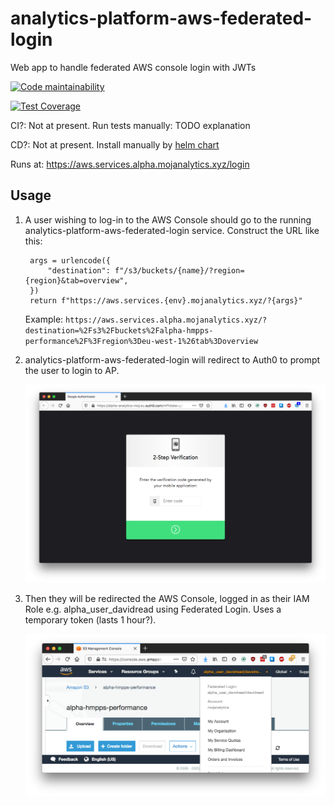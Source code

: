 # analytics-platform-aws-federated-login
Web app to handle federated AWS console login with JWTs

[![Code maintainability](https://api.codeclimate.com/v1/badges/c72245bb15d01e3d1aed/maintainability)](https://codeclimate.com/github/ministryofjustice/analytics-platform-aws-federated-login/maintainability)

[![Test Coverage](https://api.codeclimate.com/v1/badges/c72245bb15d01e3d1aed/test_coverage)](https://codeclimate.com/github/ministryofjustice/analytics-platform-aws-federated-login/test_coverage)

CI?: Not at present. Run tests manually: TODO explanation

CD?: Not at present. Install manually by [helm chart](https://github.com/ministryofjustice/analytics-platform-helm-charts/tree/master/charts/aws-login)

Runs at: https://aws.services.alpha.mojanalytics.xyz/login

## Usage

1. A user wishing to log-in to the AWS Console should go to the running analytics-platform-aws-federated-login service. Construct the URL like this:

        args = urlencode({
            "destination": f"/s3/buckets/{name}/?region={region}&tab=overview",
        })
        return f"https://aws.services.{env}.mojanalytics.xyz/?{args}"

   Example: `https://aws.services.alpha.mojanalytics.xyz/?destination=%2Fs3%2Fbuckets%2Falpha-hmpps-performance%2F%3Fregion%3Deu-west-1%26tab%3Doverview`

2. analytics-platform-aws-federated-login will redirect to Auth0 to prompt the user to login to AP.

   ![AP Login](/doc/login.png "AP Login")

3. Then they will be redirected the AWS Console, logged in as their IAM Role e.g. alpha_user_davidread using Federated Login. Uses a temporary token (lasts 1 hour?).

   ![foo](/doc/aws-console.png "AWS console")
